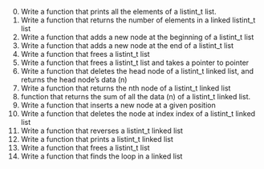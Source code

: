 0. Write a function that prints all the elements of a listint_t list.
1. Write a function that returns the number of elements in a linked listint_t list
2. Write a function that adds a new node at the beginning of a listint_t list
3. Write a function that adds a new node at the end of a listint_t list
4. Write a function that frees a listint_t list
5. Write a  function that frees a listint_t list and takes a pointer to pointer
6. Write a function that deletes the head node of a listint_t linked list, and returns the head node’s data (n)
7. Write a function that returns the nth node of a listint_t linked list
8. function that returns the sum of all the data (n) of a listint_t linked list.
9. Write a function that inserts a new node at a given position
10. Write a function that deletes the node at index index of a listint_t linked list
11. Write a function that reverses a listint_t linked list
12. Write a function that prints a listint_t linked list
13. Write a function that frees a listint_t list
14. Write a function that finds the loop in a linked list
